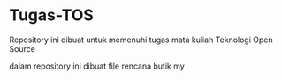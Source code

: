 # Tugas-TOS
Repository ini dibuat untuk memenuhi tugas mata kuliah Teknologi Open Source

dalam repository ini dibuat file rencana butik my
